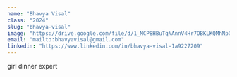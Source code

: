 ```yaml
---
name: "Bhavya Visal"
class: "2024"
slug: "bhavya-visal"
image: "https://drive.google.com/file/d/1_MCP8HBuTqNAnnV4Hr7OBKLKQMhNpOrY/view?usp=sharing"
email: "mailto:bhavyavisal@gmail.com"
linkedin: "https://www.linkedin.com/in/bhavya-visal-1a9227209"
---
```

girl dinner expert